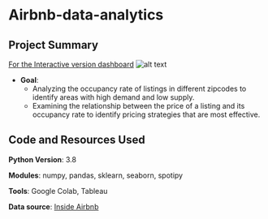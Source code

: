 # Airbnb-data-analytics
## Project Summary

[For the Interactive version dashboard](https://public.tableau.com/app/profile/jake6334/viz/BostonAirbnb_16749439576350/Dashboard1?publish=yes)
![alt text](https://github.com/YunlouTeng/Airbnb-data-analytics/blob/main/Dashboard.png)

* **Goal**:
   * Analyzing the occupancy rate of listings in different zipcodes to identify areas with high demand and low supply.
   * Examining the relationship between the price of a listing and its occupancy rate to identify pricing strategies that are most effective.


## Code and Resources Used

**Python Version**: 3.8

**Modules**: numpy, pandas, sklearn, seaborn, spotipy

**Tools**: Google Colab, Tableau

**Data source**: [Inside Airbnb](http://insideairbnb.com/get-the-data)
